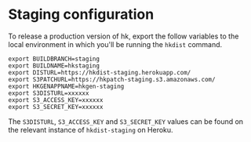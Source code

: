 # Staging configuration

To release a production version of hk, export the follow variables to the local environment in which you'll be running the `hkdist` command.

```
export BUILDBRANCH=staging
export BUILDNAME=hkstaging
export DISTURL=https://hkdist-staging.herokuapp.com/
export S3PATCHURL=https://hkpatch-staging.s3.amazonaws.com/
export HKGENAPPNAME=hkgen-staging
export S3DISTURL=xxxxxx
export S3_ACCESS_KEY=xxxxxx
export S3_SECRET_KEY=xxxxxx
```

The `S3DISTURL`, `S3_ACCESS_KEY` and `S3_SECRET_KEY` values can be found on the relevant instance of `hkdist-staging` on Heroku.
